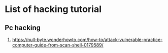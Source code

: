 # List of hacking tutorial

## Pc hacking

1. https://null-byte.wonderhowto.com/how-to/attack-vulnerable-practice-computer-guide-from-scan-shell-0179589/

